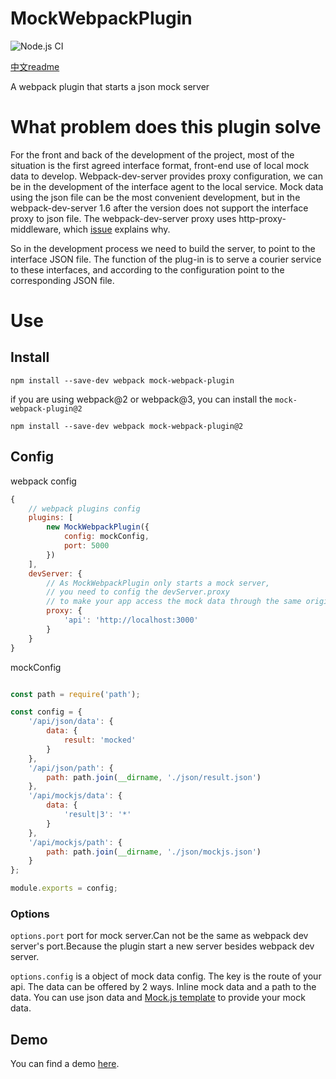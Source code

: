 # MockWebpackPlugin

![Node.js CI](https://github.com/MarxJiao/mock-webpack-plugin/workflows/Node.js%20CI/badge.svg?event=push)

[中文readme](./readme-zh.md)

A webpack plugin that starts a json mock server

# What problem does this plugin solve

For the front and back of the development of the project, most of the situation is the first agreed interface format, front-end use of local mock data to develop. Webpack-dev-server provides proxy configuration, we can be in the development of the interface agent to the local service. Mock data using the json file can be the most convenient development, but in the webpack-dev-server 1.6 after the version does not support the interface proxy to json file. The webpack-dev-server proxy uses http-proxy-middleware, which [issue](https://github.com/chimurai/http-proxy-middleware/issues/63) explains why.

So in the development process we need to build the server, to point to the interface JSON file. The function of the plug-in is to serve a courier service to these interfaces, and according to the configuration point to the corresponding JSON file.

# Use

## Install

```
npm install --save-dev webpack mock-webpack-plugin
```

if you are using webpack@2 or webpack@3, you can install the `mock-webpack-plugin@2`

```
npm install --save-dev webpack mock-webpack-plugin@2
```


## Config

webpack config

```javascript
{
    // webpack plugins config
    plugins: [
        new MockWebpackPlugin({
            config: mockConfig,
            port: 5000
        })
    ],
    devServer: {
        // As MockWebpackPlugin only starts a mock server,
        // you need to config the devServer.proxy
        // to make your app access the mock data through the same origin
        proxy: {
            'api': 'http://localhost:3000'
        }
    }
}
```

mockConfig

```javascript

const path = require('path');

const config = {
    '/api/json/data': {
        data: {
            result: 'mocked'
        }
    },
    '/api/json/path': {
        path: path.join(__dirname, './json/result.json')
    },
    '/api/mockjs/data': {
        data: {
            'result|3': '*'
        }
    },
    '/api/mockjs/path': {
        path: path.join(__dirname, './json/mockjs.json')
    }
};

module.exports = config;
```

### Options

`options.port` port for mock server.Can not be the same as webpack dev server's port.Because the plugin start a new server besides webpack dev server.

`options.config` is a object of mock data config. The key is the route of your api. The data can be offered by 2 ways. Inline mock data and a path to the data. You can use json data and [Mock.js template](http://mockjs.com/) to provide your mock data.

## Demo

You can find a demo [here](./demo).
